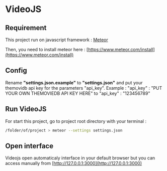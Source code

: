 # VideoJS

## Requirement

This project run on javascript framework : [Meteor](https://www.meteor.com/)

Then, you need to install meteor here : [https://www.meteor.com/install](https://www.meteor.com/install)

## Config 
Rename **"settings.json.example"** to **"settings.json"** and put your themovidb api key for the parameters "api_key".
Example : "api_key" : "PUT YOUR OWN THEMOVIEDB API KEY HERE" to "api_key" : "123456789"

## Run VideoJS

For start this project, go to project root directory with your terminal :
```bash
/folder/of/project > meteor --settings settings.json
```

## Open interface

Videojs open automaticaly interface in your default browser but you can access manually from [http://127.0.0.1:3000](http://127.0.0.1:3000)